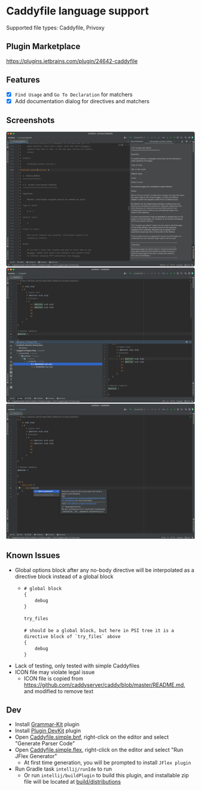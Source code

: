 # Caddyfile language support

Supported file types: Caddyfile, Privoxy

## Plugin Marketplace

https://plugins.jetbrains.com/plugin/24642-caddyfile

## Features

- [x] `Find Usage` and `Go To Declaration` for matchers
- [x] Add documentation dialog for directives and matchers

## Screenshots

![documentation.png](screenshot/documentation.png)
![matcher-reference.png](screenshot/matcher-reference.png)
![password-hashing.png](screenshot/password-hashing.png)

## Known Issues

- Global options block after any no-body directive will be interpolated as a directive block instead of a global block
  - ```caddyfile
    # global block
    {
        debug        
    }
    
    try_files
    
    # should be a global block, but here in PSI tree it is a directive block of `try_files` above
    {
        debug
    }
    ```
- Lack of testing, only tested with simple Caddyfiles
- ICON file may violate legal issue
    - ICON file is copied from https://github.com/caddyserver/caddy/blob/master/README.md, and modified to remove text

## Dev

- Install [Grammar-Kit](https://plugins.jetbrains.com/plugin/6606-grammar-kit) plugin
- Install [Plugin DevKit](https://plugins.jetbrains.com/plugin/22851-plugin-devkit) plugin
- Open [Caddyfile.simple.bnf](src/main/kotlin/cc/allape/caddyfile/Caddyfile.simple.bnf),
  right-click on the editor and select "Generate Parser Code"
- Open [Caddyfile.simple.flex](src/main/kotlin/cc/allape/caddyfile/Caddyfile.simple.flex),
  right-click on the editor and select "Run JFlex Generator"
    - At first time generation, you will be prompted to install `JFlex plugin`
- Run Gradle task `intellij/runIde` to run
    - Or run `intellij/buildPlugin` to build this plugin, and installable zip file will be located
      at [build/distributions](build/distributions)
